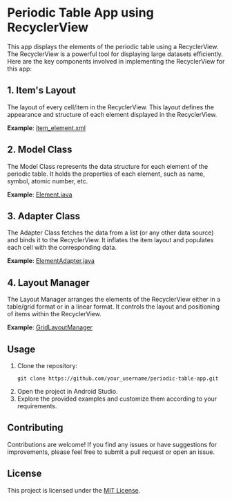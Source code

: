 <h1>Periodic Table App using RecyclerView</h1>
  
  <p>This app displays the elements of the periodic table using a RecyclerView. The RecyclerView is a powerful tool for displaying large datasets efficiently. Here are the key components involved in implementing the RecyclerView for this app:</p>
  
  <h2>1. Item's Layout</h2>
  <p>The layout of every cell/item in the RecyclerView. This layout defines the appearance and structure of each element displayed in the RecyclerView.</p>
  <p><strong>Example</strong>: <a href="path/to/item_element.xml">item_element.xml</a></p>

  <h2>2. Model Class</h2>
  <p>The Model Class represents the data structure for each element of the periodic table. It holds the properties of each element, such as name, symbol, atomic number, etc.</p>
  <p><strong>Example</strong>: <a href="path/to/Element.java">Element.java</a></p>

  <h2>3. Adapter Class</h2>
  <p>The Adapter Class fetches the data from a list (or any other data source) and binds it to the RecyclerView. It inflates the item layout and populates each cell with the corresponding data.</p>
  <p><strong>Example</strong>: <a href="path/to/ElementAdapter.java">ElementAdapter.java</a></p>

  <h2>4. Layout Manager</h2>
  <p>The Layout Manager arranges the elements of the RecyclerView either in a table/grid format or in a linear format. It controls the layout and positioning of items within the RecyclerView.</p>
  <p><strong>Example</strong>: <a href="https://developer.android.com/reference/androidx/recyclerview/widget/GridLayoutManager">GridLayoutManager</a></p>

  <h2>Usage</h2>
  <ol>
    <li>Clone the repository:</li>
    <pre><code>git clone https://github.com/your_username/periodic-table-app.git</code></pre>
    <li>Open the project in Android Studio.</li>
    <li>Explore the provided examples and customize them according to your requirements.</li>
  </ol>

  <h2>Contributing</h2>
  <p>Contributions are welcome! If you find any issues or have suggestions for improvements, please feel free to submit a pull request or open an issue.</p>

  <h2>License</h2>
  <p>This project is licensed under the <a href="LICENSE">MIT License</a>.</p>
